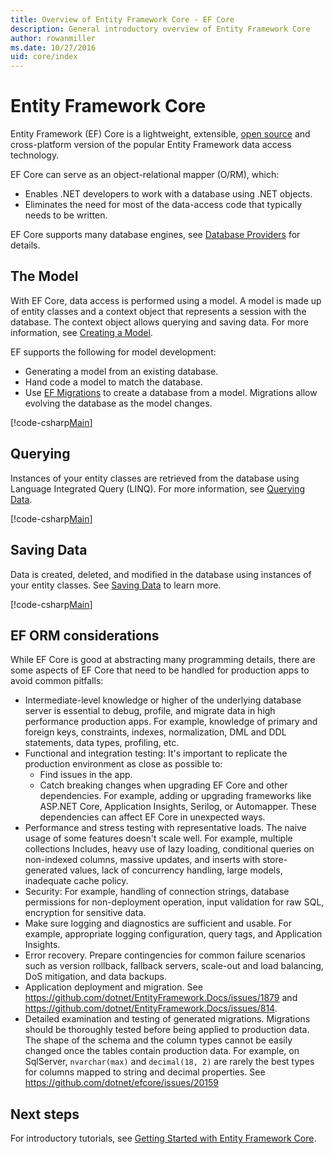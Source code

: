 ```yaml
---
title: Overview of Entity Framework Core - EF Core
description: General introductory overview of Entity Framework Core
author: rowanmiller
ms.date: 10/27/2016
uid: core/index
---
```


# Entity Framework Core

Entity Framework (EF) Core is a lightweight, extensible, [open source](https://github.com/aspnet/EntityFrameworkCore) and cross-platform version of the popular Entity Framework data access technology.

EF Core can serve as an object-relational mapper (O/RM), which:

* Enables .NET developers to work with a database using .NET objects.
* Eliminates the need for most of the data-access code that typically needs to be written.

EF Core supports many database engines, see [Database Providers](xref:core/providers/index) for details.

## The Model

With EF Core, data access is performed using a model. A model is made up of entity classes and a context object that represents a session with the database. The context object allows querying and saving data. For more information, see [Creating a Model](xref:core/modeling/index).

EF supports the following for model development:

* Generating a model from an existing database.
* Hand code a model to match the database.
* Use [EF Migrations](xref:core/managing-schemas/migrations/index) to create a database from a model. Migrations allow evolving the database as the model changes.

[!code-csharp[Main](../../samples/core/Intro/Model.cs)]

## Querying

Instances of your entity classes are retrieved from the database using Language Integrated Query (LINQ). For more information, see [Querying Data](xref:core/querying/index).

[!code-csharp[Main](../../samples/core/Intro/Program.cs#Querying)]

## Saving Data

Data is created, deleted, and modified in the database using instances of your entity classes. See [Saving Data](xref:core/saving/index) to learn more.

[!code-csharp[Main](../../samples/core/Intro/Program.cs#SavingData)]

## EF ORM considerations

While EF Core is good at abstracting many programming details, there are some  aspects of EF Core that need to be handled for production apps to avoid common pitfalls:

 - Intermediate-level knowledge or higher of the underlying database server is essential to debug, profile, and migrate data in high performance production apps. For example, knowledge of primary and foreign keys, constraints, indexes, normalization, DML and DDL statements, data types, profiling, etc.
- Functional and integration testing:  It's important to replicate the production environment as close as possible to:
  - Find issues in the app.
  - Catch breaking changes when upgrading EF Core and other dependencies. For example, adding or upgrading frameworks like ASP.NET Core, Application Insights, Serilog, or Automapper. These dependencies can affect EF Core in unexpected ways.
- Performance and stress testing with representative loads. The naive usage of some features doesn't scale well. For example, multiple collections Includes, heavy use of lazy loading, conditional queries on non-indexed columns, massive updates, and inserts with store-generated values, lack of concurrency handling, large models, inadequate cache policy.
- Security: For example, handling of connection strings, database permissions for non-deployment operation, input validation for raw SQL, encryption for sensitive data.
- Make sure logging and diagnostics are sufficient and usable. For example, appropriate logging configuration, query tags, and Application Insights.
- Error recovery. Prepare contingencies for common failure scenarios such as version rollback, fallback servers, scale-out and load balancing, DoS mitigation, and data backups.
- Application deployment and migration. <!-- review I need some content to replace the following link. Links just provided as a handy ref. --> See https://github.com/dotnet/EntityFramework.Docs/issues/1879 and https://github.com/dotnet/EntityFramework.Docs/issues/814.
- Detailed examination and testing of generated migrations. Migrations should be thoroughly tested before being applied to production data. The shape of the schema and the column types cannot be easily changed once the tables contain production data. For example, on SqlServer, `nvarchar(max)` and `decimal(18, 2)` are rarely the best types for columns mapped to string and decimal properties.  <!-- review I need some content to replace the following link. Links just provided as a handy ref. --> See https://github.com/dotnet/efcore/issues/20159

## Next steps

For introductory tutorials, see [Getting Started with Entity Framework Core](xref:core/get-started/index).
